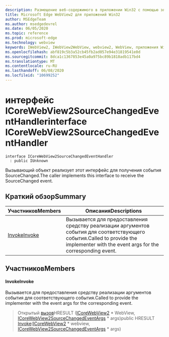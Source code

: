 ```yaml
---
description: Размещение веб-содержимого в приложении Win32 с помощью элемента управления Microsoft Edge WebView2
title: Microsoft Edge WebView2 для приложений Win32
author: MSEdgeTeam
ms.author: msedgedevrel
ms.date: 06/05/2020
ms.topic: reference
ms.prod: microsoft-edge
ms.technology: webview
keywords: IWebView2, IWebView2WebView, webview2, WebView, приложения Win32, Win32, EDGE, ICoreWebView2, ICoreWebView2Controller, элемент управления "веб-браузер", HTML Edge
ms.openlocfilehash: abf819c5b3a52cb45fb2ad057e94e31819541e0d
ms.sourcegitcommit: 8dca1c1367853e45a0a975bc89b1818adb117bd4
ms.translationtype: MT
ms.contentlocale: ru-RU
ms.lasthandoff: 06/08/2020
ms.locfileid: "10699252"
---
```

# <span data-ttu-id="9bed6-104">интерфейс ICoreWebView2SourceChangedEventHandler</span><span class="sxs-lookup"><span data-stu-id="9bed6-104">interface ICoreWebView2SourceChangedEventHandler</span></span> 

```
interface ICoreWebView2SourceChangedEventHandler
  : public IUnknown
```

<span data-ttu-id="9bed6-105">Вызывающий объект реализует этот интерфейс для получения события SourceChanged.</span><span class="sxs-lookup"><span data-stu-id="9bed6-105">The caller implements this interface to receive the SourceChanged event.</span></span>

## <span data-ttu-id="9bed6-106">Краткий обзор</span><span class="sxs-lookup"><span data-stu-id="9bed6-106">Summary</span></span>

 <span data-ttu-id="9bed6-107">Участников</span><span class="sxs-lookup"><span data-stu-id="9bed6-107">Members</span></span>                        | <span data-ttu-id="9bed6-108">Описания</span><span class="sxs-lookup"><span data-stu-id="9bed6-108">Descriptions</span></span>
--------------------------------|---------------------------------------------
[<span data-ttu-id="9bed6-109">Invoke</span><span class="sxs-lookup"><span data-stu-id="9bed6-109">Invoke</span></span>](#invoke) | <span data-ttu-id="9bed6-110">Вызывается для предоставления средству реализации аргументов события для соответствующего события.</span><span class="sxs-lookup"><span data-stu-id="9bed6-110">Called to provide the implementer with the event args for the corresponding event.</span></span>

## <span data-ttu-id="9bed6-111">Участников</span><span class="sxs-lookup"><span data-stu-id="9bed6-111">Members</span></span>

#### <span data-ttu-id="9bed6-112">Invoke</span><span class="sxs-lookup"><span data-stu-id="9bed6-112">Invoke</span></span> 

<span data-ttu-id="9bed6-113">Вызывается для предоставления средству реализации аргументов события для соответствующего события.</span><span class="sxs-lookup"><span data-stu-id="9bed6-113">Called to provide the implementer with the event args for the corresponding event.</span></span>

> <span data-ttu-id="9bed6-114">Открытый [вызов](#invoke)HRESULT ([ICoreWebView2](icorewebview2.md) \* WebView, [ICoreWebView2SourceChangedEventArgs](icorewebview2sourcechangedeventargs.md) \* args)</span><span class="sxs-lookup"><span data-stu-id="9bed6-114">public HRESULT [Invoke](#invoke)([ICoreWebView2](icorewebview2.md) \* webview, [ICoreWebView2SourceChangedEventArgs](icorewebview2sourcechangedeventargs.md) \* args)</span></span>

